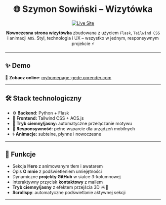 <h1 align="center">🌐 Szymon Sowiński – Wizytówka</h1>

<p align="center">
  <a href="https://myhomepage-gede.onrender.com" target="_blank">
    <img src="https://img.shields.io/badge/Live%20Preview-Online-10b981?style=for-the-badge&logo=vercel&logoColor=white" alt="Live Site" />
  </a>
</p>

<p align="center">
  <strong>Nowoczesna strona wizytówka</strong> zbudowana z użyciem <code>Flask</code>, <code>Tailwind CSS</code> i animacji <code>AOS</code>.  
  Styl, technologia i UX – wszystko w jednym, responsywnym projekcie ⚡
</p>

---

## ✨ Demo

🔗 **Zobacz online**: [myhomepage-gede.onrender.com](https://myhomepage-gede.onrender.com)

---

## 🛠 Stack technologiczny

- ⚙️ **Backend:** Python + Flask  
- 🎨 **Frontend:** Tailwind CSS + AOS.js  
- 🌙 **Tryb ciemny/jasny:** automatyczne przełączanie motywu  
- 📱 **Responsywność:** pełne wsparcie dla urządzeń mobilnych  
- 🌀 **Animacje:** subtelne, płynne i nowoczesne  

---

## 🚀 Funkcje

- Sekcja **Hero** z animowanym tłem i awatarem
- Opis **O mnie** z podświetleniem umiejętności
- Dynamiczne **projekty GitHub** w siatce 3-kolumnowej
- Interaktywny przycisk **kontaktowy** z mailem
- **Tryb ciemny/jasny** z efektem przejścia 3D ☀️🌙
- **Scrollspy**: automatyczne podświetlanie aktywnej sekcji

---
